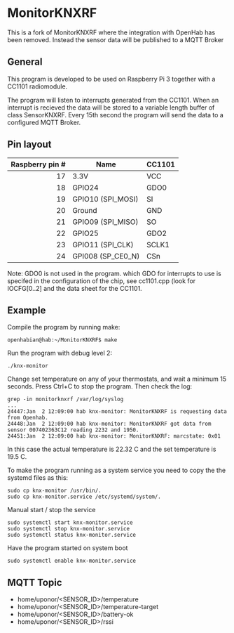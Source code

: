 # MonitorKNXRF
This is a fork of MonitorKNXRF where the integration with OpenHab has been removed.
Instead the sensor data will be published to a MQTT Broker

## General

This program is developed to be used on Raspberry Pi 3 together with a CC1101 radiomodule.

The program will listen to interrupts generated from the CC1101. When an interrupt is recieved the data will be stored to a variable length buffer of class SensorKNXRF.
Every 15th second the program will send the data to a configured MQTT Broker.

## Pin layout

| Raspberry pin # | Name | CC1101 |
| --: | --- | --- |
| 17 | 3.3V              | VCC |
| 18 | GPIO24            | GDO0 |
| 19 | GPIO10 (SPI_MOSI) | SI |
| 20 | Ground            | GND |
| 21 | GPIO09 (SPI_MISO) | SO |
| 22 | GPIO25            | GDO2 |
| 23 | GPIO11 (SPI_CLK)  | SCLK1 |
| 24 | GPI008 (SP_CE0_N) | CSn |

Note: GDO0 is not used in the program. which GDO for interrupts to use is specifed in the configuration of the chip, see cc1101.cpp (look for IOCFG[0..2] and the data sheet for the CC1101.

## Example

Compile the program by running make:
```
openhabian@hab:~/MonitorKNXRF$ make
```

Run the program with debug level 2:
```
./knx-monitor
```
Change set temperature on any of your thermostats, and wait a minimum 15 seconds.
Press Ctrl+C to stop the program.
Then check the log:
```
grep -in monitorknxrf /var/log/syslog
...
24447:Jan  2 12:09:00 hab knx-monitor: MonitorKNXRF is requesting data from Openhab.
24448:Jan  2 12:09:00 hab knx-monitor: MonitorKNXRF got data from sensor 007402363C12 reading 2232 and 1950.
24451:Jan  2 12:09:00 hab knx-monitor: MonitorKNXRF: marcstate: 0x01

```
In this case the actual temperature is 22.32 C and the set temperature is 19.5 C.

To make the program running as a system service you need to copy the the systemd files as this:
```
sudo cp knx-monitor /usr/bin/.
sudo cp knx-monitor.service /etc/systemd/system/.
```

Manual start / stop the service 
```
sudo systemctl start knx-monitor.service
sudo systemctl stop knx-monitor.service
sudo systemctl status knx-monitor.service
```

Have the program started on system boot
```
sudo systemctl enable knx-monitor.service
```


## MQTT Topic
 * home/uponor/<SENSOR_ID>/temperature
 * home/uponor/<SENSOR_ID>/temperature-target
 * home/uponor/<SENSOR_ID>/battery-ok
 * home/uponor/<SENSOR_ID>/rssi
